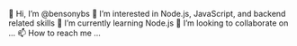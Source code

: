 👋 Hi, I’m @bensonybs
👀 I’m interested in Node.js, JavaScript, and backend related skills
🌱 I’m currently learning Node.js
💞️ I’m looking to collaborate on ...
📫 How to reach me ...

<!---
bensonybs/bensonybs is a ✨ special ✨ repository because its `README.md` (this file) appears on your GitHub profile.
You can click the Preview link to take a look at your changes.
--->

